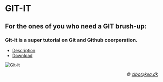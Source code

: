 # GIT-IT

## For the ones of you who need a GIT brush-up:
### Git-it is a super tutorial on Git and Github coorperation.

* [Description](https://github.com/jlord/git-it-electron)
* [Download](https://github.com/jlord/git-it-electron/releases)

![Git-it](https://cloud.githubusercontent.com/assets/1305617/14594613/23873f64-04ed-11e6-9d3b-72f424dd0842.png)



_<div align="right">&copy; clbo@kea.dk</div>_
